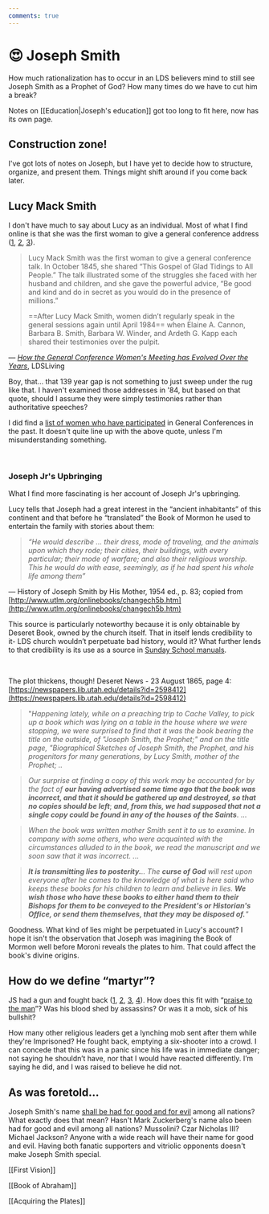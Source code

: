 ```yaml
---
comments: true
---
```

# 😍 Joseph Smith
How much rationalization has to occur in an LDS believers mind to still see Joseph Smith as a Prophet of God? How many times do we have to cut him a break?

Notes on [[Education|Joseph's education]] got too long to fit here, now has its own page. 

## Construction zone!
I've got lots of notes on Joseph, but I have yet to decide how to structure, organize, and present them. Things might shift around if you come back later.

## Lucy Mack Smith
I don't have much to say about Lucy as an individual. Most of what I find online is that she was the first woman to give a general conference address ([1](https://www.ldsliving.com/the-first-time-a-woman-spoke-in-general-conference-lucy-mack-smiths-powerful-talk-from-1845/s/84948), [2](https://www.churchhistorianspress.org/at-the-pulpit/part-1/chapter-5?lang=eng), [3](https://www.churchofjesuschrist.org/church/news/womens-voices-past-and-present-impact-general-conference-and-the-church-for-good?lang=eng)). 

> Lucy Mack Smith was the first woman to give a general conference talk. In October 1845, she shared “This Gospel of Glad Tidings to All People.” The talk illustrated some of the struggles she faced with her husband and children, and she gave the powerful advice, “Be good and kind and do in secret as you would do in the presence of millions.”
>
> ==After Lucy Mack Smith, women didn’t regularly speak in the general sessions again until April 1984== when Elaine A. Cannon, Barbara B. Smith, Barbara W. Winder, and Ardeth G. Kapp each shared their testimonies over the pulpit.

— *[How the General Conference Women's Meeting has Evolved Over the Years](https://www.ldsliving.com/how-the-general-conference-womens-meeting-has-evolved-over-the-years/s/89366)*, LDSLiving

Boy, that... that 139 year gap is not something to just sweep under the rug like that. I haven't examined those addresses in '84, but based on that quote, should I assume they were simply testimonies rather than authoritative speeches?

I did find a [list of women who have participated](https://www.churchhistorianspress.org/at-the-pulpit/reference/appendix?lang=eng) in General Conferences in the past. It doesn't quite line up with the above quote, unless I'm misunderstanding something.

&nbsp;

### Joseph Jr's Upbringing
What I find more fascinating is her account of Joseph Jr's upbringing.

Lucy tells that Joseph had a great interest in the “ancient inhabitants” of this continent and that before he “translated” the Book of Mormon he used to entertain the family with stories about them:

> _“He would describe … their dress, mode of traveling, and the animals upon which they rode; their cities, their buildings, with every particular; their mode of warfare; and also their religious worship. This he would do with ease, seemingly, as if he had spent his whole life among them”_

— History of Joseph Smith by His Mother, 1954 ed., p. 83; copied from [http://www.utlm.org/onlinebooks/changech5b.htm](http://www.utlm.org/onlinebooks/changech5b.htm)

This source is particularly noteworthy because it is only obtainable by Deseret Book, owned by the church itself. That in itself lends credibility to it- LDS church wouldn’t perpetuate bad history, would it? What further lends to that credibility is its use as a source in [Sunday School manuals](https://www.churchofjesuschrist.org/manual/the-pearl-of-great-price-student-manual/joseph-smith-history?lang=eng).

&nbsp;

The plot thickens, though!
Deseret News - 23 August 1865, page 4: [https://newspapers.lib.utah.edu/details?id=2598412](https://newspapers.lib.utah.edu/details?id=2598412)

>"_Happening lately, while on a preaching trip to Cache Valley, to pick up a book which was lying on a table in the house where we were stopping, we were surprised to find that it was the book bearing the title on the outside, of "Joseph Smith, the Prophet;" and on the title page, "Biographical Sketches of Joseph Smith, the Prophet, and his progenitors for many generations, by Lucy Smith, mother of the Prophet; .._

>_Our surprise at finding a copy of this work may be accounted for by the fact of_ **_our having advertised some time ago that the book was incorrect, and that it should be gathered up and destroyed, so that no copies should be left_**; **_and, from this, we had supposed that not a single copy could be found in any of the houses of the Saints_**. ...

>_When the book was written mother Smith sent it to us to examine. In company with some others, who were acquainted with the circumstances alluded to in the book, we read the manuscript and we soon saw that it was incorrect. ..._

>**_It is transmitting lies to posterity._**_.. The_ **_curse of God_** _will rest upon everyone after he comes to the knowledge of what is here said who keeps these books for his children to learn and believe in lies._ **_We wish those who have these books to either hand them to their Bishops for them to be conveyed to the President's or Historian's Office, or send them themselves, that they may be disposed of._**_"_

Goodness. What kind of lies might be perpetuated in Lucy's account? I hope it isn't the observation that Joseph was imagining the Book of Mormon well before Moroni reveals the plates to him. That could affect the book's divine origins.

## How do we define “martyr”?
JS had a gun and fought back ([1](https://books.google.ca/books?id=EXjTCwAAQBAJ&pg=PA59#v=onepage&q&f=false), [2](https://fairlatterdaysaints.org/answers/Joseph_Smith_fired_a_gun_at_Carthage_Jail), [3](https://en.wikipedia.org/wiki/Killing_of_Joseph_Smith#Incarceration_at_Carthage_Jail), [4](https://www.deseret.com/faith/2021/4/1/22358412/11-fascinating-images-of-latter-day-saint-artifacts/)). How does this fit with “[praise to the man](https://www.churchofjesuschrist.org/media/music/songs/praise-to-the-man?lang=eng)”? Was his blood shed by assassins? Or was it a mob, sick of his bullshit?

How many other religious leaders get a lynching mob sent after them while they're Imprisoned? He fought back, emptying a six-shooter into a crowd. I can concede that this was in a panic since his life was in immediate danger; not saying he shouldn’t have, nor that I would have reacted differently. I’m saying he did, and I was raised to believe he did not.

## As was foretold...
Joseph Smith's name [shall be had for good and for evil](https://www.churchofjesuschrist.org/study/scriptures/pgp/js-h/1?lang=eng&id=p33#p33) among all nations? What exactly does that mean? Hasn't Mark Zuckerberg's name also been had for good and evil among all nations? Mussolini? Czar Nicholas III? Michael Jackson? Anyone with a wide reach will have their name for good and evil. Having both fanatic supporters and vitriolic opponents doesn't make Joseph Smith special.

[[First Vision]]

[[Book of Abraham]]

[[Acquiring the Plates]]